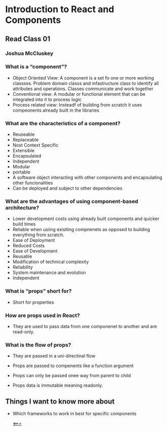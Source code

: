 # Introduction to React and Components

## Read Class 01

### Joshua McCluskey

### What is a “component”?

- Object Oriented View: A component is a set fo one or more working classses. Problem domain classs and infastructure class to identify all attributes and operations. Classes communicate and work together
- Conventional view: A modular or functional element that can be integrated into it to process logic
- Process related view: Insteadf of building from scratch it uses compeonents already built in the libraries

### What are the characteristics of a component?

- Reuseable
- Replaceable
- Nost Context Specific
- Extensible
- Encapsulated
- Independent
- Modular
- portable
- A software object interacting with other components and encapsulating other funcionalities
- Can be deployed and subject to other dependencies

### What are the advantages of using component-based architecture?

- Lower development costs using already built components and quicker build times
- Reliable when usiing exisiting compnenets as opposed to building everything from scratch.
- Ease of Deployment
- Reduced Costs
- Ease of Development
- Reusable
- Modification of technical complexity
- Reliability
- System maintenance and evolution
- Independent

### What is “props” short for?

- Short for properties

### How are props used in React?

- They are used to pass data from one componenet to another and are read-only.

### What is the flow of props?

- They are passed in a uni-directinal flow

- Props are passed to compenents like a function argument
- Props can only be passed onee way from parent to child
- Props data is immutable meaning readonly.
  
## Things I want to know more about

- Which frameworks to work in best for specific components
  
  [<===](../README.md)
